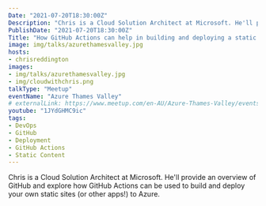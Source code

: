 ```yaml
---
Date: "2021-07-20T18:30:00Z"
Description: "Chris is a Cloud Solution Architect at Microsoft. He'll provide an overview of GitHub and explore how GitHub Actions can be used to build and deploy your own static sites (or other apps!) to Azure."
PublishDate: "2021-07-20T18:30:00Z"
Title: "How GitHub Actions can help in building and deploying a static website and more"
image: img/talks/azurethamesvalley.jpg
hosts:
- chrisreddington
images:
- img/talks/azurethamesvalley.jpg
- img/cloudwithchris.png
talkType: "Meetup"
eventName: "Azure Thames Valley"
# externalLink: https://www.meetup.com/en-AU/Azure-Thames-Valley/events/277008305/
youtube: "1JYdGHMC9ic"
tags:
- DevOps
- GitHub
- Deployment
- GitHub Actions
- Static Content
---
```

Chris is a Cloud Solution Architect at Microsoft. He'll provide an overview of GitHub and explore how GitHub Actions can be used to build and deploy your own static sites (or other apps!) to Azure.

